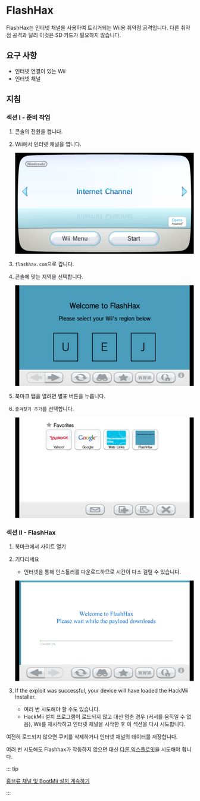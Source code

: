 # FlashHax

FlashHax는 인터넷 채널을 사용하여 트리거되는 Wii용 취약점 공격입니다. 다른 취약점 공격과 달리 이것은 SD 카드가 필요하지 않습니다.

## 요구 사항

- 인터넷 연결이 있는 Wii
- 인터넷 채널

## 지침

### 섹션 I - 준비 작업

1. 콘솔의 전원을 켭니다.

2. Wii에서 인터넷 채널을 엽니다.

   ![](/images/exploits/flashhax/internet-channel-start.png)

3. `flashhax.com`으로 갑니다.

4. 콘솔에 맞는 지역을 선택합니다.

   ![](/images/exploits/flashhax/select-region.png)

5. 북마크 탭을 열려면 별표 버튼을 누릅니다.

6. `즐겨찾기 추가`를 선택합니다.

   ![](/images/exploits/flashhax/bookmark-page.png)

### 섹션 II - FlashHax

1. 북마크에서 사이트 열기

2. 기다리세요

   - 인터넷을 통해 인스톨러를 다운로드하므로 시간이 다소 걸릴 수 있습니다.

   ![](/images/exploits/flashhax/wait-for-download.png)

3. If the exploit was successful, your device will have loaded the HackMii Installer.
   - 여러 번 시도해야 할 수도 있습니다.
   - HackMii 설치 프로그램이 로드되지 않고 대신 멈춘 경우 (커서를 움직일 수 없음), Wii를 재시작하고 인터넷 채널을 시작한 후 이 섹션을 다시 시도합니다.

여전히 로드되지 않으면 쿠키를 삭제하거나 인터넷 채널의 데이터를 저장합니다.

여러 번 시도해도 Flashhax가 작동하지 않으면 대신 [다른 익스플로잇](get-started)을 시도해야 합니다.

::: tip

[홈브류 채널 및 BootMii 설치 계속하기](hbc)

:::
